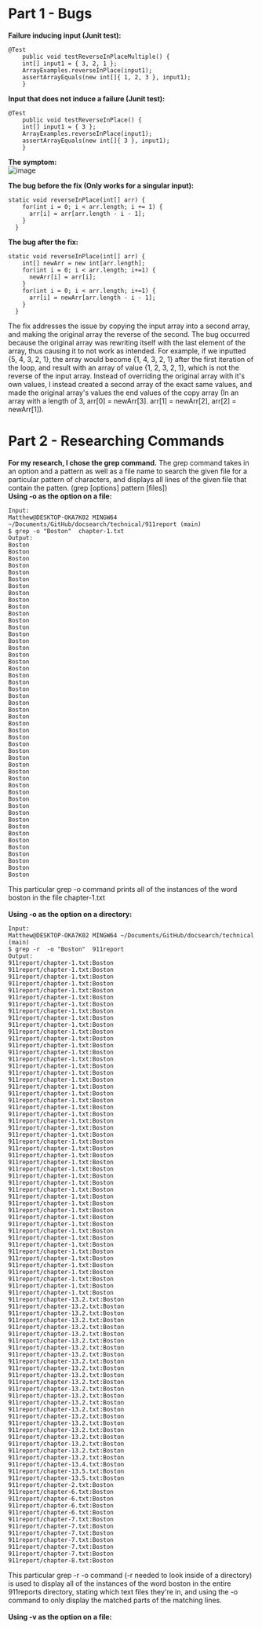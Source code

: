 # Part 1 - Bugs
**Failure inducing input (Junit test):**
```
@Test 
	public void testReverseInPlaceMultiple() {
    int[] input1 = { 3, 2, 1 };
    ArrayExamples.reverseInPlace(input1);
    assertArrayEquals(new int[]{ 1, 2, 3 }, input1);
	}
```

**Input that does not induce a failure (Junit test):**
```
@Test 
	public void testReverseInPlace() {
    int[] input1 = { 3 };
    ArrayExamples.reverseInPlace(input1);
    assertArrayEquals(new int[]{ 3 }, input1);
	}
```

**The symptom:** 
<br>
![image](https://github.com/matt0923/cse15l-lab-reports/assets/74699880/bde4d0c5-7203-4638-a398-5982194df044)

**The bug before the fix (Only works for a singular input):**
```
static void reverseInPlace(int[] arr) {
    for(int i = 0; i < arr.length; i += 1) {
      arr[i] = arr[arr.length - i - 1];
    }
  }
```

**The bug after the fix:**
```
static void reverseInPlace(int[] arr) {
    int[] newArr = new int[arr.length];
    for(int i = 0; i < arr.length; i+=1) {
      newArr[i] = arr[i];
    }
    for(int i = 0; i < arr.length; i+=1) {
      arr[i] = newArr[arr.length - i - 1];
    }
  }

```
The fix addresses the issue by copying the input array into a second array, and making the original array the reverse of the second. The bug occurred because the original array was rewriting itself with the last element of the array, thus causing it to not work as intended. For example, if we inputted {5, 4, 3, 2, 1}, the array would become {1, 4, 3, 2, 1} after the first iteration of the loop, and result with an array of value {1, 2, 3, 2, 1}, which is not the reverse of the input array. Instead of overriding the original array with it's own values, I instead created a second array of the exact same values, and made the original array's values the end values of the copy array (In an array with a length of 3, arr[0] = newArr[3]. arr[1] = newArr[2], arr[2] = newArr[1]).

# Part 2 - Researching Commands
**For my research, I chose the grep command.**
The grep command takes in an option and a pattern as well as a file name to search the given file for a particular pattern of characters, and displays all lines of the given file that contain the patten. (grep [options] pattern [files])
<br>
**Using -o as the option on a file:**
```
Input: 
Matthew@DESKTOP-OKA7K02 MINGW64 ~/Documents/GitHub/docsearch/technical/911report (main)
$ grep -o "Boston"  chapter-1.txt
Output:
Boston
Boston
Boston
Boston
Boston
Boston
Boston
Boston
Boston
Boston
Boston
Boston
Boston
Boston
Boston
Boston
Boston
Boston
Boston
Boston
Boston
Boston
Boston
Boston
Boston
Boston
Boston
Boston
Boston
Boston
Boston
Boston
Boston
Boston
Boston
Boston
Boston
Boston
Boston
Boston
Boston
Boston
Boston
Boston
Boston
Boston
Boston
Boston
Boston
```
This particular grep -o command  prints all of the instances of the word boston in the file chapter-1.txt <br>
<br> 
**Using -o as the option on a directory:**
```
Input:
Matthew@DESKTOP-OKA7K02 MINGW64 ~/Documents/GitHub/docsearch/technical (main)
$ grep -r  -o "Boston"  911report
Output:
911report/chapter-1.txt:Boston
911report/chapter-1.txt:Boston
911report/chapter-1.txt:Boston
911report/chapter-1.txt:Boston
911report/chapter-1.txt:Boston
911report/chapter-1.txt:Boston
911report/chapter-1.txt:Boston
911report/chapter-1.txt:Boston
911report/chapter-1.txt:Boston
911report/chapter-1.txt:Boston
911report/chapter-1.txt:Boston
911report/chapter-1.txt:Boston
911report/chapter-1.txt:Boston
911report/chapter-1.txt:Boston
911report/chapter-1.txt:Boston
911report/chapter-1.txt:Boston
911report/chapter-1.txt:Boston
911report/chapter-1.txt:Boston
911report/chapter-1.txt:Boston
911report/chapter-1.txt:Boston
911report/chapter-1.txt:Boston
911report/chapter-1.txt:Boston
911report/chapter-1.txt:Boston
911report/chapter-1.txt:Boston
911report/chapter-1.txt:Boston
911report/chapter-1.txt:Boston
911report/chapter-1.txt:Boston
911report/chapter-1.txt:Boston
911report/chapter-1.txt:Boston
911report/chapter-1.txt:Boston
911report/chapter-1.txt:Boston
911report/chapter-1.txt:Boston
911report/chapter-1.txt:Boston
911report/chapter-1.txt:Boston
911report/chapter-1.txt:Boston
911report/chapter-1.txt:Boston
911report/chapter-1.txt:Boston
911report/chapter-1.txt:Boston
911report/chapter-1.txt:Boston
911report/chapter-1.txt:Boston
911report/chapter-1.txt:Boston
911report/chapter-1.txt:Boston
911report/chapter-1.txt:Boston
911report/chapter-1.txt:Boston
911report/chapter-1.txt:Boston
911report/chapter-1.txt:Boston
911report/chapter-1.txt:Boston
911report/chapter-1.txt:Boston
911report/chapter-1.txt:Boston
911report/chapter-13.2.txt:Boston
911report/chapter-13.2.txt:Boston
911report/chapter-13.2.txt:Boston
911report/chapter-13.2.txt:Boston
911report/chapter-13.2.txt:Boston
911report/chapter-13.2.txt:Boston
911report/chapter-13.2.txt:Boston
911report/chapter-13.2.txt:Boston
911report/chapter-13.2.txt:Boston
911report/chapter-13.2.txt:Boston
911report/chapter-13.2.txt:Boston
911report/chapter-13.2.txt:Boston
911report/chapter-13.2.txt:Boston
911report/chapter-13.2.txt:Boston
911report/chapter-13.2.txt:Boston
911report/chapter-13.2.txt:Boston
911report/chapter-13.2.txt:Boston
911report/chapter-13.2.txt:Boston
911report/chapter-13.2.txt:Boston
911report/chapter-13.2.txt:Boston
911report/chapter-13.2.txt:Boston
911report/chapter-13.2.txt:Boston
911report/chapter-13.2.txt:Boston
911report/chapter-13.2.txt:Boston
911report/chapter-13.4.txt:Boston
911report/chapter-13.5.txt:Boston
911report/chapter-13.5.txt:Boston
911report/chapter-2.txt:Boston
911report/chapter-6.txt:Boston
911report/chapter-6.txt:Boston
911report/chapter-6.txt:Boston
911report/chapter-6.txt:Boston
911report/chapter-7.txt:Boston
911report/chapter-7.txt:Boston
911report/chapter-7.txt:Boston
911report/chapter-7.txt:Boston
911report/chapter-7.txt:Boston
911report/chapter-7.txt:Boston
911report/chapter-8.txt:Boston
```
This particular grep -r -o command (-r needed to look inside of a directory) is used to display all of the instances of the word boston in the entire 911reports directory, stating which text files they're in, and using the -o command to only display the matched parts of the matching lines. <br>
<br>
**Using -v as the option on a file:**
